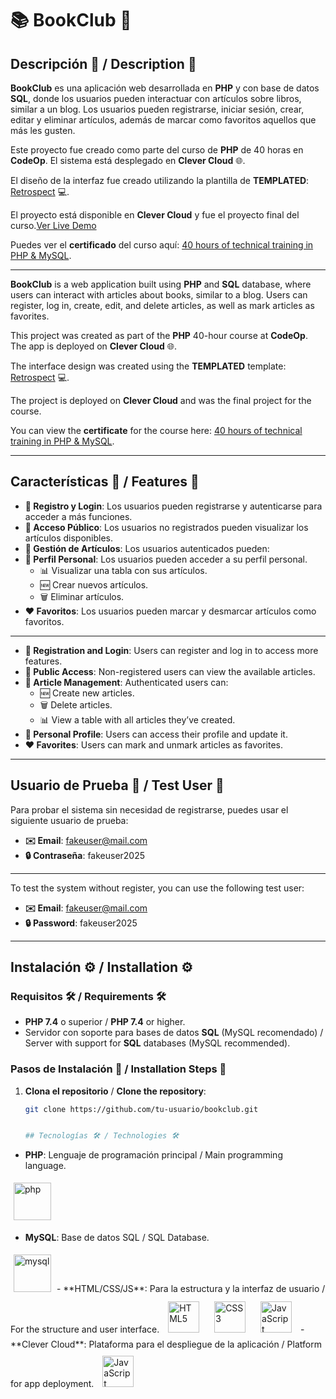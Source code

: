 # 📚 **BookClub** 🚀

## Descripción 🌟 / Description 🌟

**BookClub** es una aplicación web desarrollada en **PHP** y con base de datos **SQL**, donde los usuarios pueden interactuar con artículos sobre libros, similar a un blog. Los usuarios pueden registrarse, iniciar sesión, crear, editar y eliminar artículos, además de marcar como favoritos aquellos que más les gusten.

Este proyecto fue creado como parte del curso de **PHP** de 40 horas en **CodeOp**. El sistema está desplegado en **Clever Cloud**  🌐.

El diseño de la interfaz fue creado utilizando la plantilla de **TEMPLATED**: [Retrospect](https://templated.co/retrospect/) 💻.

El proyecto está disponible en **Clever Cloud** y fue el proyecto final del curso.[Ver Live Demo](https://bit.ly/3XNTnEX)

Puedes ver el **certificado** del curso aquí: [40 hours of technical training in PHP & MySQL](https://www.dropbox.com/scl/fi/sna2xyikwvnywk35mw91l/Diplomas_PHP01-Sylvia-Llorente.pdf?rlkey=t4qbde5eskv5z6z5nuyu7af6w&st=r8tixtln&dl=0).

---

**BookClub** is a web application built using **PHP** and **SQL** database, where users can interact with articles about books, similar to a blog. Users can register, log in, create, edit, and delete articles, as well as mark articles as favorites.

This project was created as part of the **PHP** 40-hour course at **CodeOp**. The app is deployed on **Clever Cloud** 🌐.

The interface design was created using the **TEMPLATED** template: [Retrospect](https://templated.co/retrospect/) 💻.

The project is deployed on **Clever Cloud** and was the final project for the course.

You can view the **certificate** for the course here: [40 hours of technical training in PHP & MySQL](https://www.dropbox.com/scl/fi/sna2xyikwvnywk35mw91l/Diplomas_PHP01-Sylvia-Llorente.pdf?rlkey=t4qbde5eskv5z6z5nuyu7af6w&st=r8tixtln&dl=0).

---

## Características 🔑 / Features 🔑

- **🔑 Registro y Login**: Los usuarios pueden registrarse y autenticarse para acceder a más funciones.
- **👀 Acceso Público**: Los usuarios no registrados pueden visualizar los artículos disponibles.
- **📝 Gestión de Artículos**: Los usuarios autenticados pueden:
- **👤 Perfil Personal**: Los usuarios pueden acceder a su perfil  personal.
    - 📊 Visualizar una tabla con sus artículos.
    - 🆕 Crear nuevos artículos.
    - 🗑️ Eliminar artículos.
- **❤️ Favoritos**: Los usuarios pueden marcar y desmarcar artículos como favoritos.

---

- **🔑 Registration and Login**: Users can register and log in to access more features.
- **👀 Public Access**: Non-registered users can view the available articles.
- **📝 Article Management**: Authenticated users can:
  - 🆕 Create new articles.
  - 🗑️ Delete articles.
  - 📊 View a table with all articles they’ve created.
- **👤 Personal Profile**: Users can access their profile and update it.
- **❤️ Favorites**: Users can mark and unmark articles as favorites.

---

## Usuario de Prueba 🎉 / Test User 🎉

Para probar el sistema sin necesidad de registrarse, puedes usar el siguiente usuario de prueba:

- **✉️ Email**: fakeuser@mail.com
- **🔒 Contraseña**: fakeuser2025

---

To test the system without register, you can use the following test user:

- **✉️ Email**: fakeuser@mail.com
- **🔒 Password**: fakeuser2025

---

## Instalación ⚙️ / Installation ⚙️

### Requisitos 🛠️ / Requirements 🛠️

- **PHP 7.4** o superior / **PHP 7.4** or higher.
- Servidor con soporte para bases de datos **SQL** (MySQL recomendado) / Server with support for **SQL** databases (MySQL recommended).

### Pasos de Instalación 🔽 / Installation Steps 🔽

1. **Clona el repositorio** / **Clone the repository**:
   ```bash
   git clone https://github.com/tu-usuario/bookclub.git


   ## Tecnologías 🛠️ / Technologies 🛠️

- **PHP**: Lenguaje de programación principal / Main programming language.
<img src="https://encrypted-tbn0.gstatic.com/images?q=tbn:ANd9GcQmZNlAI2NdEjhFiVD1dG5igFfSAaFMaCF4xA&usqp=CAU" alt="php" style="margin: 5px" width="60" heigth="60"/>

- **MySQL**: Base de datos SQL / SQL Database.
<img src="https://encrypted-tbn0.gstatic.com/images?q=tbn:ANd9GcRoH5-CuyuFCjDkaMwnWYFOWOAvutX_cIxItg&usqp=CAU" alt="mysql" style="margin: 5px" width="60" heigth="60"/>
- **HTML/CSS/JS**: Para la estructura y la interfaz de usuario / For the structure and user interface.
<img style="margin: 10px" src="https://profilinator.rishav.dev/skills-assets/html5-original-wordmark.svg" alt="HTML5" height="50" />  
<img style="margin: 10px" src="https://profilinator.rishav.dev/skills-assets/css3-original-wordmark.svg" alt="CSS3" height="50" />  
<img style="margin: 10px" src="https://profilinator.rishav.dev/skills-assets/javascript-original.svg" alt="JavaScript" height="50" />
- **Clever Cloud**: Plataforma para el despliegue de la aplicación / Platform for app deployment.
<img style="margin: 10px" src="https://cdn.clever-cloud.com/uploads/2021/08/new-logo-clever-cloud-1-768x0-c-center.webp" alt="JavaScript" height="50" />
